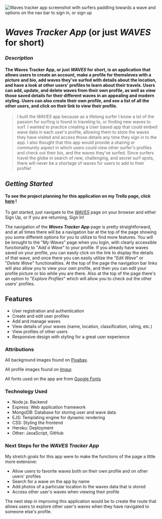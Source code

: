 ![Waves tracker app screenshot with surfers paddling towards a wave and options on the nav bar to sign in, or sign up](https://i.imgur.com/v7V4Bf7.jpg)

# ***Waves Tracker App*** (or just *WAVES* for short)

### *Description*
#### The Waves Tracker App, or just *WAVES* for short, is an application that allows users to create an account, make a profile for themsleves with a picture and bio, add waves they've surfed with details about the location, and have a look at other users' profiles to learn about their travels. Users can add, update, and delete waves from their own profile, as well as view those saved details for their different waves in an appealing and modern styling.  Users can also create their own profile, and see a list of all the other users, and click on their link to view their profile.

> I built the *WAVES* app because as a lifelong surfer I know a lot of the passion for surfing is found in traveling to, or finding new waves to surf.  I wanted to practice creating a User based app that could embed wave data in each user's profile, allowing them to store the waves they have visited and access those details any time they sign in to the app.  I also thought that this app would provide a sharing or community aspect in which users could view other surfer's profiles and check out their bio, and the waves they've surfed. Since surfers travel the globe in search of new, challenging, and secret surf spots, there will never be a shortage of waves for users to add to their profile!

## *Getting Started*

#### To see the project planning for this application on my Trello page, click [here](https://trello.com/b/c6HXYJLd/surf-tracker-planning) !

To get started, just navigate to the [*WAVES*](https://surf-waves-app-5c54182282da.herokuapp.com/) page on your browser and either Sign Up, or if you are returning, Sign In!

The navigation of the ***Waves Tracker App*** page is pretty straightforward, and at all times there will be a navigation bar at the top of the page showing you some different options for you to utilize to find more features.  You will be brought to the "*My Waves*" page when you login, with clearly accessible functionality to "*Add a Wave*" to your profile. If you already have waves saved on your profile, you can easily click on the link to display the details of that wave, and once there you can easily utilize the "*Edit Wave*" or "*Delete Wave*" functionalities. At the top of the page the navigation bar links will also allow you to view your own profile, and then you can edit your profile picture or bio while you are there. Also at the top of the page there's an option to "*Explore Profiles*" which will allow you to check out the other users' profiles. 

## Features
- User registration and authentication
- Create and edit user profiles
- Add and manage waves
- View details of your waves (name, location, classification, rating, etc.)
- View profiles of other users
- Responsive design with styling for a great user experience

### Attributions
All background images found on [Pixabay](https://pixabay.com/).

All profile images found on [Imgur](https://imgur.com/).

All fonts used on the app are from [Google Fonts](https://fonts.google.com/)

### Technology Used
- Node.js: Backend
- Express: Web application framework
- MongoDB: Database for storing user and wave data
- EJS: Templating engine for dynamic rendering
- CSS: Styling the frontend
- Heroku: Deployment
- Other: JavaScript, GitHub

### Next Steps for the ***WAVES Tracker App***

My stretch goals for this app were to make the functions of the page a little more extensive: 
- Allow users to favorite waves both on their own profile and on other users' profiles
- Search for a wave on the app by name
- Add photos of a particular location to the waves data that is stored 
- Access other user's waves when viewing their profile

The next step in improving this application would be to create the route that allows users to explore other user's waves when they have navigated to someone else's profile.

